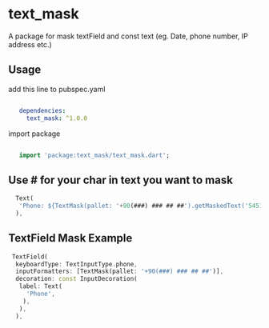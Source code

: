 # text_mask

A package for mask textField and const text (eg. Date, phone number, IP address etc.)

## Usage

add this line to pubspec.yaml

```yaml

   dependencies:
     text_mask: ^1.0.0

```

import package

```dart

   import 'package:text_mask/text_mask.dart';

```

## Use # for your char in text you want to mask

```dart
  Text(
   'Phone: ${TextMask(pallet: '+90(###) ### ## ##').getMaskedText('5451316188')}',
  ),
```

## TextField Mask Example

```dart
 TextField(
  keyboardType: TextInputType.phone,
  inputFormatters: [TextMask(pallet: '+90(###) ### ## ##')],
  decoration: const InputDecoration(
   label: Text(
     'Phone',
    ),
   ),
  ),
```
